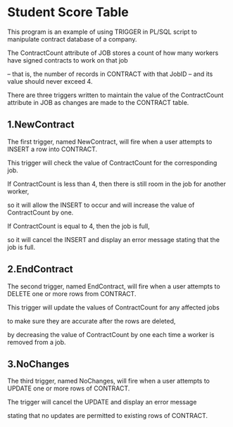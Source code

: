 # Student Score Table

This program is an example of using TRIGGER in PL/SQL script to manipulate contract database of a company.

The ContractCount attribute of JOB stores a count of how many workers have signed contracts to work on that job

– that is, the number of records in CONTRACT with that JobID – and its value should never exceed 4.  


There are three triggers written to maintain the value of the ContractCount attribute in JOB as changes are made to the CONTRACT table.

## 1.NewContract

The first trigger, named NewContract, will fire when a user attempts to INSERT a row into CONTRACT.  

This trigger will check the value of ContractCount for the corresponding job.  

If ContractCount is less than 4, then there is still room in the job for another worker, 

so it will allow the INSERT to occur and will increase the value of ContractCount by one.  

If ContractCount is equal to 4, then the job is full, 

so it will cancel the INSERT and display an error message stating that the job is full.

## 2.EndContract

The second trigger, named EndContract, will fire when a user attempts to DELETE one or more rows from CONTRACT.  

This trigger will update the values of ContractCount for any affected jobs 

to make sure they are accurate after the rows are deleted, 

by decreasing the value of ContractCount by one each time a worker is removed from a job.


## 3.NoChanges

The third trigger, named NoChanges, will fire when a user attempts to UPDATE one or more rows of CONTRACT.  

The trigger will cancel the UPDATE and display an error message

stating that no updates are permitted to existing rows of CONTRACT.




